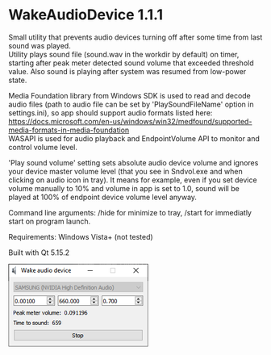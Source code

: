 # WakeAudioDevice 1.1.1

Small utility that prevents audio devices turning off after some time from last sound was played.  
Utility plays sound file (sound.wav in the workdir by default) on timer, starting after peak meter detected sound volume that exceeded threshold value.
Also sound is playing after system was resumed from low-power state.  

Media Foundation library from Windows SDK is used to read and decode audio files (path to audio file can be set by 'PlaySoundFileName' option in settings.ini), so app should support audio formats listed here: https://docs.microsoft.com/en-us/windows/win32/medfound/supported-media-formats-in-media-foundation  
WASAPI is used for audio playback and EndpointVolume API to monitor and control volume level.

'Play sound volume' setting sets absolute audio device volume and ignores your device master volume level (that you see in Sndvol.exe and when clicking on audio icon in tray). It means for example, even if you set device volume manually to 10% and volume in app is set to 1.0, sound will be played at 100% of endpoint device volume level anyway.

Command line arguments: /hide for minimize to tray, /start for immediatly start on program launch.

Requirements: Windows Vista+ (not tested)

Built with Qt 5.15.2

![preview](WakeAudioDevice_preview.png)